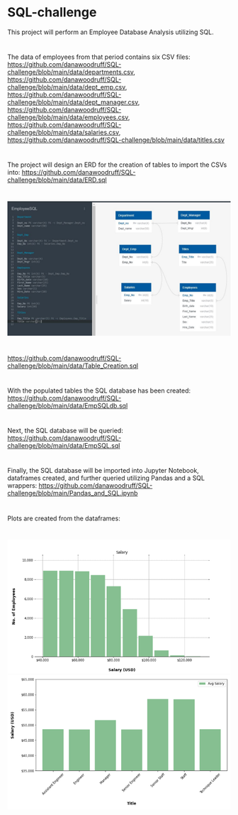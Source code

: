 # SQL-challenge
This project will perform an Employee Database Analysis utilizing SQL.
#
The data of employees from that period contains six CSV files:
https://github.com/danawoodruff/SQL-challenge/blob/main/data/departments.csv,
https://github.com/danawoodruff/SQL-challenge/blob/main/data/dept_emp.csv,
https://github.com/danawoodruff/SQL-challenge/blob/main/data/dept_manager.csv,
https://github.com/danawoodruff/SQL-challenge/blob/main/data/employees.csv,
https://github.com/danawoodruff/SQL-challenge/blob/main/data/salaries.csv,
https://github.com/danawoodruff/SQL-challenge/blob/main/data/titles.csv
#
The project will design an ERD for the creation of tables to import the CSVs into:
https://github.com/danawoodruff/SQL-challenge/blob/main/data/ERD.sql
#
![ERD](/Images/ERD_Tables.JPG)
#
https://github.com/danawoodruff/SQL-challenge/blob/main/data/Table_Creation.sql
#
With the populated tables the SQL database has been created:
https://github.com/danawoodruff/SQL-challenge/blob/main/data/EmpSQLdb.sql
#
Next, the SQL database will be queried:
https://github.com/danawoodruff/SQL-challenge/blob/main/data/EmpSQL.sql
#
Finally, the SQL database will be imported into Jupyter Notebook, dataframes created, and further queried utilizing Pandas and a SQL wrappers:
https://github.com/danawoodruff/SQL-challenge/blob/main/Pandas_and_SQL.ipynb
#
Plots are created from the dataframes:
#
![Histogram](/Images/Histogram.png)
![Bar Plot](/Images/Bar_Plot.png)
